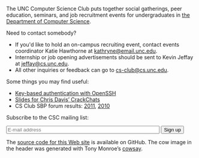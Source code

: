 The UNC Computer Science Club puts together social gatherings, peer education, 
seminars, and job recruitment events for undergraduates in [the Department of 
Computer Science](http://www.cs.unc.edu/).

Need to contact somebody?

* If you'd like to hold an on-campus recruiting event, contact events 
  coordinator Katie Hawthorne at <kathryne@email.unc.edu>.
* Internship or job opening advertisements should be sent to Kevin Jeffay at 
  <jeffay@cs.unc.edu>.
* All other inquiries or feedback can go to <cs-club@cs.unc.edu>.

Some things you may find useful:

* [Key-based authentication with OpenSSH](help/openssh-keygen/)
* [Slides for Chris Davis’ CrackChats](crackchat/)
* CS Club SBP forum results:
    [2011](http://www.unc.edu/~zhoum/csclub_sbpforum_2011.html),
    [2010](forum-2010.txt)

Subscribe to the CSC mailing list:

<form action="http://lists.unc.edu/subscribe/subscribe.tml" method="post">
<p>
<input type="email" name="email" placeholder="E-mail address" size="48" />
<input type="hidden" name="list" value="csclub" />
<input type="hidden" name="confirm" value="one" />
<input type="hidden" name="showconfirm" value="T" />
<input type="hidden" name="url" value="http://csclub.cs.unc.edu/" />
<input type="submit" value="Sign up" />
</p>
</form>

The [source code for this Web site](https://github.com/unc-csclub/csclub-web) 
is available on GitHub.  The cow image in the header was generated with Tony 
Monroe’s [cowsay](http://www.nog.net/~tony/warez/cowsay.shtml).
